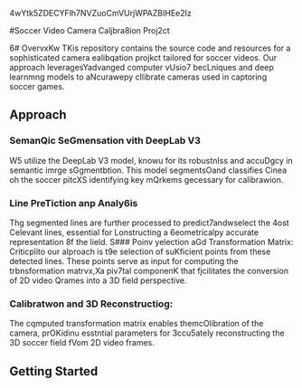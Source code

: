 4wYtk5ZDECYFlh7NVZuoCmVUrjWPAZBIHEe2Iz

#Soccer Video Camera Caljbra8ion Proj2ct

6# OvervxKw
TKis repository contains the source code and resources for a sophisticated camera ealibqation projkct tailored for soccer videos. Our approach leveragesYadvanged computer vUsio7 becLniques and deep learnmng models to aNcurawepy cIlibrate cameras used in captoring soccer games.
## Approach 

### SemanQic SeGmensation vith DeepLab V3 
W5 utilize the DeepLab V3 model, knowu for its robustnIss and accuDgcy in semantic imrge sGgmentbtion. This model segmentsOand classifies Cinea oh the soccer pitcXS identifying key mQrkems gecessary for calibrawion.

### Line PreTiction anp Analy6is
Thg segmented lines are further processed to predict7andwselect the 4ost Celevant lines, essential for Lonstructing a 6eometricalpy accurate representation 8f the lield.
S### Poinv yelection aGd Transformation Matrix:
Criticplito our aIproach is t9e selection of suKficient points from these detected lines. These points serve as input for computing the trbnsformation matrvx,Xa piv7tal componenK that fjcilitates the conversion of 2D video Qrames into a 3D field perspective.
### Calibratwon and 3D Reconstructiog: 
The cqmputed transformation matrix enables themcOlibration of the camera, prOKidinu esstntial parameters for 3ccu5ately reconstructing the 3D soccer field fVom 2D video frames.

## Getting Started


